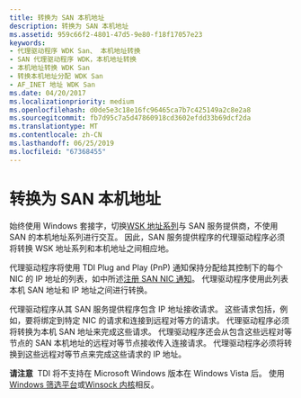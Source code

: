 ```yaml
---
title: 转换为 SAN 本机地址
description: 转换为 SAN 本机地址
ms.assetid: 959c66f2-4801-47d5-9e80-f18f17057e23
keywords:
- 代理驱动程序 WDK San、 本机地址转换
- SAN 代理驱动程序 WDK，本机地址转换
- 本机地址转换 WDK San
- 转换本机地址分配 WDK San
- AF_INET 地址 WDK San
ms.date: 04/20/2017
ms.localizationpriority: medium
ms.openlocfilehash: d0de5e3c18e16fc96465ca7b7c425149a2c8e2a8
ms.sourcegitcommit: fb7d95c7a5d47860918cd3602efdd33b69dcf2da
ms.translationtype: MT
ms.contentlocale: zh-CN
ms.lasthandoff: 06/25/2019
ms.locfileid: "67368455"
---
```

# <a name="translating-to-a-san-native-address"></a>转换为 SAN 本机地址





始终使用 Windows 套接字，切换[WSK 地址系列](https://docs.microsoft.com/previous-versions/windows/hardware/drivers/mt808757(v=vs.85))与 SAN 服务提供商，不使用 SAN 的本机地址系列进行交互。 因此，SAN 服务提供程序的代理驱动程序必须将转换 WSK 地址系列和本机地址之间相应地。

代理驱动程序将使用 TDI Plug and Play (PnP) 通知保持分配给其控制下的每个 NIC 的 IP 地址的列表，如中所述[注册 SAN NIC 通知](registering-for-san-nic-notifications.md)。 代理驱动程序使用此列表本机 SAN 地址和 IP 地址之间进行转换。

代理驱动程序从其 SAN 服务提供程序包含 IP 地址接收请求。 这些请求包括，例如，要将绑定到特定 NIC 的请求和连接到远程对等方的请求。 代理驱动程序必须将转换为本机 SAN 地址来完成这些请求。 代理驱动程序还会从包含这些远程对等节点的 SAN 本机地址的远程对等节点接收传入连接请求。 代理驱动程序必须将转换到这些远程对等节点来完成这些请求的 IP 地址。

**请注意**  TDI 将不支持在 Microsoft Windows 版本在 Windows Vista 后。 使用[Windows 筛选平台](https://docs.microsoft.com/windows-hardware/drivers/ddi/content/_netvista/)或[Winsock 内核](https://docs.microsoft.com/windows-hardware/drivers/ddi/content/_netvista/)相反。

 

 

 





